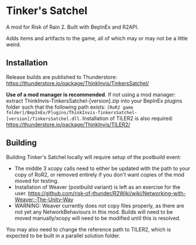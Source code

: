 # Tinker's Satchel

A mod for Risk of Rain 2. Built with BepInEx and R2API.

Adds items and artifacts to the game, all of which may or may not be a little weird.

## Installation

Release builds are published to Thunderstore: https://thunderstore.io/package/ThinkInvis/TinkersSatchel/

**Use of a mod manager is recommended**. If not using a mod manager: extract ThinkInvis-TinkersSatchel-[version].zip into your BepInEx plugins folder such that the following path exists: `[RoR2 game folder]/BepInEx/Plugins/ThinkInvis-TinkersSatchel-[version]/TinkersSatchel.dll`.
Installation of TILER2 is also required: https://thunderstore.io/package/ThinkInvis/TILER2/

## Building

Building Tinker's Satchel locally will require setup of the postbuild event:
- The middle 3 xcopy calls need to either be updated with the path to your copy of RoR2, or removed entirely if you don't want copies of the mod moved for testing.
- Installation of Weaver (postbuild variant) is left as an exercise for the user. https://github.com/risk-of-thunder/R2Wiki/wiki/Networking-with-Weaver:-The-Unity-Way
- WARNING: Weaver currently does not copy files properly, as there are not yet any NetworkBehaviours in this mod. Builds will need to be moved manually/xcopy will need to be modified until this is resolved.

You may also need to change the reference path to TILER2, which is expected to be built in a parallel solution folder.